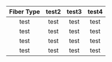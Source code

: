 |Fiber Type|test2|test3|test4|
|:---:|:---:|:---:|:---:|
|test |test |test |test |
|test |test |test |test |
|test |test |test |test |
|test |test |test |test |

